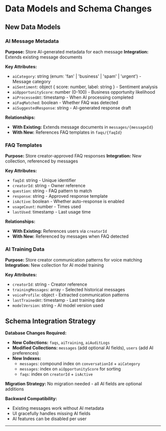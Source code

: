 # Data Models and Schema Changes

## New Data Models

### AI Message Metadata

**Purpose:** Store AI-generated metadata for each message
**Integration:** Extends existing message documents

**Key Attributes:**

- `aiCategory`: string (enum: 'fan' | 'business' | 'spam' | 'urgent') - Message category
- `aiSentiment`: object { score: number, label: string } - Sentiment analysis
- `aiOpportunityScore`: number (0-100) - Business opportunity likelihood
- `aiProcessedAt`: timestamp - When AI processing completed
- `aiFaqMatched`: boolean - Whether FAQ was detected
- `aiSuggestedResponse`: string - AI-generated response draft

**Relationships:**

- **With Existing:** Extends message documents in `messages/{messageId}`
- **With New:** References FAQ templates in `faqs/{faqId}`

### FAQ Templates

**Purpose:** Store creator-approved FAQ responses
**Integration:** New collection, referenced by messages

**Key Attributes:**

- `faqId`: string - Unique identifier
- `creatorId`: string - Owner reference
- `question`: string - FAQ pattern to match
- `response`: string - Approved response template
- `isActive`: boolean - Whether auto-response is enabled
- `usageCount`: number - Times used
- `lastUsed`: timestamp - Last usage time

**Relationships:**

- **With Existing:** References users via `creatorId`
- **With New:** Referenced by messages when FAQ detected

### AI Training Data

**Purpose:** Store creator communication patterns for voice matching
**Integration:** New collection for AI model training

**Key Attributes:**

- `creatorId`: string - Creator reference
- `trainingMessages`: array - Selected historical messages
- `voiceProfile`: object - Extracted communication patterns
- `lastTrainedAt`: timestamp - Last training date
- `modelVersion`: string - AI model version used

## Schema Integration Strategy

**Database Changes Required:**

- **New Collections:** `faqs`, `aiTraining`, `aiAuditLogs`
- **Modified Collections:** `messages` (add optional AI fields), `users` (add AI preferences)
- **New Indexes:**
  - `messages`: compound index on `conversationId` + `aiCategory`
  - `messages`: index on `aiOpportunityScore` for sorting
  - `faqs`: index on `creatorId` + `isActive`

**Migration Strategy:** No migration needed - all AI fields are optional additions

**Backward Compatibility:**

- Existing messages work without AI metadata
- UI gracefully handles missing AI fields
- AI features can be disabled per user

---

